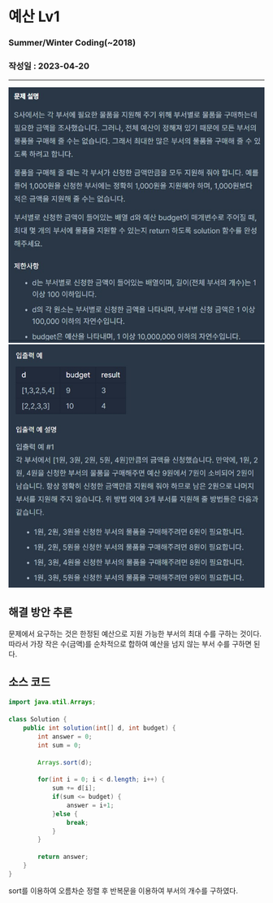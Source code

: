 # 예산 Lv1

###  Summer/Winter Coding(~2018)
### 작성일 : 2023-04-20
***

![Alt text](image/%EC%98%88%EC%82%B01.jpg)
![Alt text](image/%EC%98%88%EC%82%B02.jpg)

## 해결 방안 추론      

문제에서 요구하는 것은 한정된 예산으로 지원 가능한 부서의 최대 수를 구하는 것이다. 따라서 가장 작은 수(금액)를 순차적으로 합하여 예산을 넘지 않는 부서 수를 구하면 된다.


## 소스 코드
``` java
import java.util.Arrays;

class Solution {
    public int solution(int[] d, int budget) {
        int answer = 0;
        int sum = 0;
        
        Arrays.sort(d);
        
        for(int i = 0; i < d.length; i++) {
            sum += d[i];
            if(sum <= budget) {
                answer = i+1;
            }else {
                break;
            }
        }
        
        return answer;
    }
}
```
sort를 이용하여 오름차순 정렬 후 반복문을 이용하여 부서의 개수를 구하였다.
